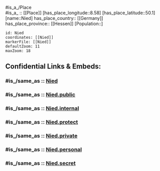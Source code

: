 ﻿---
confidential: public
isDeleted: false
location:
- 50.1
- 8.58
mapmarker: city
mapzoom:
- 7
- 12
SpocWebEntityId: 32896
tags:
- geo/City
type: City
---

#is_a_/Place  
#is_a_ :: [[Place]] 
[has_place_longitude::8.58] 
[has_place_latitude::50.1] 
[name::Nied] 
has_place_country:: [[Germany]]  
has_place_province:: [[Hessen]] 
[Population::] 



```leaflet
id: Nied
coordinates: [[Nied]] 
markerFile: [[Nied]] 
defaultZoom: 11 
maxZoom: 18
```


## Confidential Links & Embeds: 

### #is_/same_as :: [Nied](Nied.md) 

### #is_/same_as :: [Nied.public](/_public/Earth/Continent/Europe/Europe~Central/Germany/Germany~West/Hessen/counties~Hessen/Frankfurt~Main/cities~Frankfurt~Main/Nied.public.md) 

### #is_/same_as :: [Nied.internal](/_internal/Earth/Continent/Europe/Europe~Central/Germany/Germany~West/Hessen/counties~Hessen/Frankfurt~Main/cities~Frankfurt~Main/Nied.internal.md) 

### #is_/same_as :: [Nied.protect](/_protect/Earth/Continent/Europe/Europe~Central/Germany/Germany~West/Hessen/counties~Hessen/Frankfurt~Main/cities~Frankfurt~Main/Nied.protect.md) 

### #is_/same_as :: [Nied.private](/_private/Earth/Continent/Europe/Europe~Central/Germany/Germany~West/Hessen/counties~Hessen/Frankfurt~Main/cities~Frankfurt~Main/Nied.private.md) 

### #is_/same_as :: [Nied.personal](/_personal/Earth/Continent/Europe/Europe~Central/Germany/Germany~West/Hessen/counties~Hessen/Frankfurt~Main/cities~Frankfurt~Main/Nied.personal.md) 

### #is_/same_as :: [Nied.secret](/_secret/Earth/Continent/Europe/Europe~Central/Germany/Germany~West/Hessen/counties~Hessen/Frankfurt~Main/cities~Frankfurt~Main/Nied.secret.md)

